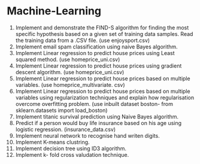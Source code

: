# Machine-Learning
1.  Implement and demonstrate the FIND-S algorithm for finding the most specific
hypothesis based on a given set of training data samples. Read the training data
from a .CSV file. (use enjoysport.csv)
2. Implement email spam classification using naive Bayes algorithm.
3. Implement Linear regression to predict house prices using Least squared method. (use  homeprice_uni.csv)
3. Implement Linear regression to predict house prices using gradient descent algorithm. (use  homeprice_uni.csv)
4. Implement Linear regression to predict house prices based on multiple variables. (use  homeprice_multivariate. csv)
5. Implement  Linear regression to predict house prices based on multiple variables using regularization techniques and explain how regularisation overcome overfitting problem. (use inbuilt dataset boston-  from sklearn.datasets import load_boston)
6. Implement titanic survival prediction using Naive Bayes algorithm.
7. Predict if a person would buy life insurance based on his age using logistic regression.  (insurance_data.csv)
1. Implement neural network to recognise hand writen digits.
2. Implement K-means clustring.
3. Implement decision tree using ID3 algorithm.
4. Implement k- fold cross valudation technique.
